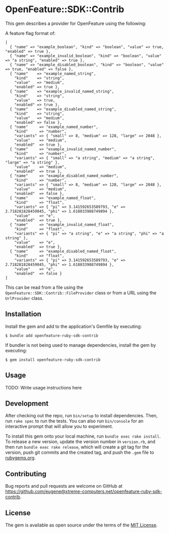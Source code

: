 # OpenFeature::SDK::Contrib

This gem describes a provider for OpenFeature using the following:

A feature flag format of:

```
[
  { "name" => "example_boolean", "kind" => "boolean", "value" => true, "enabled" => true },
  { "name" => "example_invalid_boolean", "kind" => "boolean", "value" => "a string", "enabled" => true },
  { "name" => "example_disabled_boolean", "kind" => "boolean", "value" => true, "enabled" => false },
  { "name"    => "example_named_string",
    "kind"    => "string",
    "value"   => "medium",
    "enabled" => true },
  { "name"    => "example_invalid_named_string",
    "kind"    => "string",
    "value"   => true,
    "enabled" => true },
  { "name"    => "example_disabled_named_string",
    "kind"    => "string",
    "value"   => "medium",
    "enabled" => false },
  { "name"     => "example_named_number",
    "kind"     => "number",
    "variants" => { "small" => 8, "medium" => 128, "large" => 2048 },
    "value"    => "medium",
    "enabled"  => true },
  { "name"     => "example_invalid_named_number",
    "kind"     => "number",
    "variants" => { "small" => "a string", "medium" => "a string", "large" => "a string" },
    "value"    => "medium",
    "enabled"  => true },
  { "name"     => "example_disabled_named_number",
    "kind"     => "number",
    "variants" => { "small" => 8, "medium" => 128, "large" => 2048 },
    "value"    => "medium",
    "enabled"  => false },
  { "name"     => "example_named_float",
    "kind"     => "float",
    "variants" => { "pi" => 3.141592653589793, "e" => 2.718281828459045, "phi" => 1.618033988749894 },
    "value"    => "e",
    "enabled"  => true },
  { "name"     => "example_invalid_named_float",
    "kind"     => "float",
    "variants" => { "pi" => "a string", "e" => "a string", "phi" => "a string" },
    "value"    => "e",
    "enabled"  => true },
  { "name"     => "example_disabled_named_float",
    "kind"     => "float",
    "variants" => { "pi" => 3.141592653589793, "e" => 2.718281828459045, "phi" => 1.618033988749894 },
    "value"    => "e",
    "enabled"  => false }
]
```

This can be read from a file using the `OpenFeature::SDK::Contrib::FileProvider` class or from a URL using the `UrlProvider` class.

## Installation

Install the gem and add to the application's Gemfile by executing:

    $ bundle add openfeature-ruby-sdk-contrib

If bundler is not being used to manage dependencies, install the gem by executing:

    $ gem install openfeature-ruby-sdk-contrib

## Usage

TODO: Write usage instructions here

## Development

After checking out the repo, run `bin/setup` to install dependencies. Then, run `rake spec` to run the tests. You can also run `bin/console` for an interactive prompt that will allow you to experiment.

To install this gem onto your local machine, run `bundle exec rake install`. To release a new version, update the version number in `version.rb`, and then run `bundle exec rake release`, which will create a git tag for the version, push git commits and the created tag, and push the `.gem` file to [rubygems.org](https://rubygems.org).

## Contributing

Bug reports and pull requests are welcome on GitHub at https://github.com/eugene@xtreme-computers.net/openfeature-ruby-sdk-contrib.

## License

The gem is available as open source under the terms of the [MIT License](https://opensource.org/licenses/MIT).
